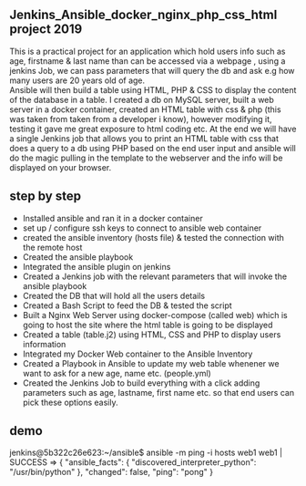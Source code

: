 ## Jenkins_Ansible_docker_nginx_php_css_html project 2019 ##

This is a practical project for an application which hold users info such as age, firstname & last name than can be accessed via a webpage , using a jenkins Job, we can pass parameters that will query the db and ask e.g how many users are 20 years old of age.  
Ansible will then build a table using HTML, PHP & CSS to display the content of the database in a table.
I created a db on MySQL server, built a web server in a docker container, created an HTML table with css & php (this was taken from taken from a developer i know), however modifying it, testing it gave me great exposure to html coding etc.
At the end we will have a single Jenkins job that allows you to print an HTML table with css that does a query to a db using PHP based on the end user input and ansible will do the magic pulling in the template to the webserver and the info will be displayed on your browser. 

## step by step ##

*  Installed ansible and ran it in a docker container
*  set up / configure ssh keys to connect to ansible web container
*  created the ansible inventory (hosts file) & tested the connection with the remote host 
*  Created the ansible playbook
*  Integrated the ansible plugin on jenkins
*  Created a Jenkins job with the relevant parameters that will invoke the ansible playbook
*  Created the DB that will hold all the users details
*  Created a Bash Script to feed the DB & tested the script
*  Built a Nginx Web Server using docker-compose (called web) which is going to host the site where the html table is going to be 
   displayed
*  Created a table (table.j2) using HTML, CSS and PHP to display users information
*  Integrated my Docker Web container to the Ansible Inventory
*  Created a Playbook in Ansible to update my web table whenener we want to ask for a new age, name etc. (people.yml)
*  Created the Jenkins Job to build everything with a click adding parameters such as age, lastname, first name etc. so that end users
   can pick these options easily.

## demo ##
jenkins@5b322c26e623:~/ansible$ ansible -m ping -i hosts web1
web1 | SUCCESS => {
    "ansible_facts": {
        "discovered_interpreter_python": "/usr/bin/python"
    },
    "changed": false,
    "ping": "pong"
}
